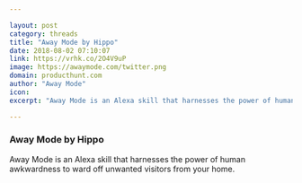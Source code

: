 ```yaml
---

layout: post
category: threads
title: "Away Mode by Hippo"
date: 2018-08-02 07:10:07
link: https://vrhk.co/2O4V9uP
image: https://awaymode.com/twitter.png
domain: producthunt.com
author: "Away Mode"
icon: 
excerpt: "Away Mode is an Alexa skill that harnesses the power of human awkwardness to ward off unwanted visitors from your home."

---
```


### Away Mode by Hippo

Away Mode is an Alexa skill that harnesses the power of human awkwardness to ward off unwanted visitors from your home.